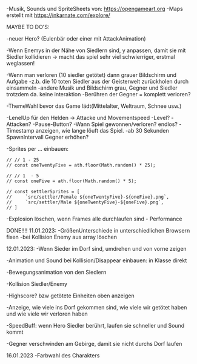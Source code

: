 -Musik, Sounds und SpriteSheets von: https://opengameart.org
-Maps erstellt mit https://inkarnate.com/explore/

MAYBE TO DO'S:

-neuer Hero? (Eulenbär oder einer mit AttackAnimation)

-Wenn Enemys in der Nähe von Siedlern sind, y anpassen, damit sie mit Siedler kollidieren -> macht das spiel sehr viel schwierriger, erstmal weglassen!

-Wenn man verloren (10 siedler getötet) dann grauer Bildschirm und Aufgabe
-z.b. die 10 toten Siedler aus der Geisterwelt zurückholen durch einsammeln
-andere Musik und Bildschirm grau, Gegner und Siedler trotzdem da. keine interaktion
-Berühren der Gegner = komplett verloren?

-ThemeWahl bevor das Game lädt(Mittelalter, Weltraum, Schnee usw.)

-LenelUp für den Helden -> Attacke und Movementspeed
-Level?
-Attacken?
-Pause-Button?
-Wann Spiel gewonnen/verloren? endlos?
-Timestamp anzeigen, wie lange löuft das Spiel.
-ab 30 Sekunden SpawnIntervall Gegner erhöhen?

-Sprites per ... einbauen:

    // // 1 - 25
    // const oneTwentyFive = ath.floor(Math.random() * 25);

    // // 1  - 5
    // const oneFive = ath.floor(Math.random() * 5);

    // const settlerSprites = [
    //     `src/settler/Female ${oneTwentyFive}-${oneFive}.png`,
    //     `src/settler/Male ${oneTwentyFive}-${oneFive}.png`,
    // ]

-Explosion löschen, wenn Frames alle durchlaufen sind - Performance

DONE!!!!
11.01.2023:
-GrößenUnterschiede in unterschiedlichen Browsern fixen
-bei Kollision Enemy aus array löschen

12.01.2023:
-Wenn Sieder im Dorf sind, umdrehen und von vorne zeigen

-Animation und Sound bei Kollision/Disappear einbauen: in Klasse direkt

-Bewegungsanimation von den Siedlern

-Kollision Siedler/Enemy

-Highscore? bzw getötete Einheiten oben anzeigen

-Anzeige, wie viele ins Dorf gekommen sind, wie viele wir getötet haben und wie viele wir verloren haben

-SpeedBuff: wenn Hero Siedler berührt, laufen sie schneller und Sound kommt

-Gegner verschwinden am Gebirge, damit sie nicht durchs Dorf laufen

16.01.2023
-Farbwahl des Charakters

